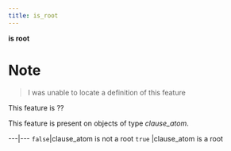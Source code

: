 ```yaml
---
title: is_root
---
```


**is root**


# Note
> I was unable to locate a definition of this feature

This feature is ??

This feature is present on objects of type *clause_atom*.

---|---
`false`|clause_atom is not a root
`true` |clause_atom is a root
